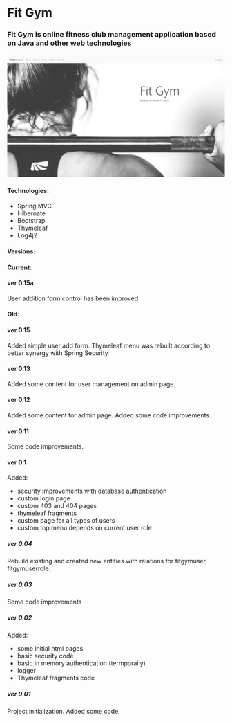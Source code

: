 # Fit Gym


### Fit Gym is online fitness club management application based on Java and other web technologies

####
![FitGym](screenshots/fitgym0_02.png)
#### Technologies:

* Spring MVC
* Hibernate
* Bootstrap
* Thymeleaf
* Log4j2



#### Versions:
#### Current:

#### ver 0.15a

User addition form control has been improved 


#### Old: 

#### ver 0.15

Added simple user add form.
Thymeleaf menu was rebuilt according to better synergy with Spring Security

#### ver 0.13

Added some content for user management on admin page.


#### ver 0.12

Added some content for admin page.
Added some code improvements.


#### ver 0.11

Some code improvements.


#### ver 0.1

Added:
- security improvements with database authentication
- custom login page
- custom 403 and 404 pages
- thymeleaf fragments 
- custom page for all types of users
- custom top menu depends on current user role


##### ver 0.04 

Rebuild existing and created new entities with relations for fitgymuser, fitgymuserrole.

##### ver 0.03 

Some code improvements


##### ver 0.02 

Added:
 - some initial html pages
 - basic security code
 - basic in memory authentication (termporaily)
 - logger 
 - Thymeleaf fragments code
 
 
##### ver 0.01 

Project initialization. Added some code.
